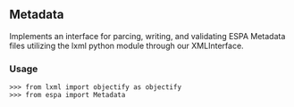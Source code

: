 ## Metadata
Implements an interface for parcing, writing, and validating ESPA Metadata files utilizing the lxml python module
through our XMLInterface.

### Usage

```
>>> from lxml import objectify as objectify
>>> from espa import Metadata
```
